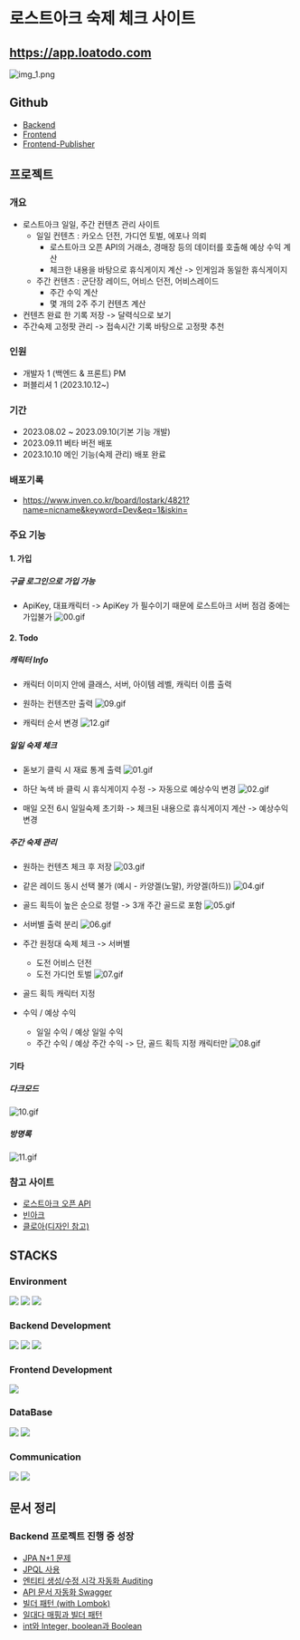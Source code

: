 # 로스트아크 숙제 체크 사이트
## https://app.loatodo.com
![img_1.png](resource/main.png)

## Github
- [Backend](https://github.com/minhyeok2487/LostarktTodoBackend)
- [Frontend](https://github.com/minhyeok2487/LostarkTodoFrontend)
- [Frontend-Publisher](https://github.com/leehanbee35/LostarkTodoFrontend.git)


## 프로젝트
### 개요
- 로스트아크 일일, 주간 컨텐츠 관리 사이트
    - 일일 컨텐츠 : 카오스 던전, 가디언 토벌, 에포나 의뢰
        - 로스트아크 오픈 API의 거래소, 경매장 등의 데이터를 호출해 예상 수익 계산
        - 체크한 내용을 바탕으로 휴식게이지 계산 -> 인게임과 동일한 휴식게이지
    - 주간 컨텐츠 : 군단장 레이드, 어비스 던전, 어비스레이드
        - 주간 수익 계산
        - 몇 개의 2주 주기 컨텐츠 계산
- 컨텐츠 완료 한 기록 저장 -> 달력식으로 보기
- 주간숙제 고정팟 관리 -> 접속시간 기록 바탕으로 고정팟 추천

### 인원
* 개발자 1 (백엔드 & 프론트) PM
* 퍼블리셔 1 (2023.10.12~)

### 기간
* 2023.08.02 ~ 2023.09.10(기본 기능 개발)
* 2023.09.11 베타 버전 배포
* 2023.10.10 메인 기능(숙제 관리) 배포 완료

### 배포기록
* https://www.inven.co.kr/board/lostark/4821?name=nicname&keyword=Dev&eq=1&iskin=


### 주요 기능
#### 1. 가입
##### **구글 로그인으로 가입 가능**
* ApiKey, 대표캐릭터 -> ApiKey 가 필수이기 때문에 로스트아크 서버 점검 중에는 가입불가
![00.gif](resource/00.gif)

#### 2. Todo
##### **캐릭터 Info**
  * 캐릭터 이미지 안에 클래스, 서버, 아이템 레벨, 캐릭터 이름 출력
  * 원하는 컨텐츠만 출력
  ![09.gif](resource/09.gif)


  * 캐릭터 순서 변경
  ![12.gif](resource/12.gif)



##### **일일 숙제 체크**
  * 돋보기 클릭 시 재료 통계 출력
  ![01.gif](resource/01.gif)


  * 하단 녹색 바 클릭 시 휴식게이지 수정 -> 자동으로 예상수익 변경
  ![02.gif](resource/02.gif)


  * 매일 오전 6시 일일숙제 초기화 -> 체크된 내용으로 휴식게이지 계산 -> 예상수익 변경


##### **주간 숙제 관리**
  * 원하는 컨텐츠 체크 후 저장
  ![03.gif](resource/03.gif)  


  * 같은 레이드 동시 선택 불가 (예시 - 카양겔(노말), 카양겔(하드))
  ![04.gif](resource/04.gif)


  * 골드 획득이 높은 순으로 정렬 -> 3개 주간 골드로 포함
  ![05.gif](resource/05.gif)


* 서버별 출력 분리
![06.gif](resource/06.gif)

* 주간 원정대 숙제 체크 -> 서버별
  * 도전 어비스 던전
  * 도전 가디언 토벌
![07.gif](resource/07.gif)


* 골드 획득 캐릭터 지정
* 수익 / 예상 수익
  * 일일 수익 / 예상 일일 수익
  * 주간 수익 / 예상 주간 수익 -> 단, 골드 획득 지정 캐릭터만
![08.gif](resource/08.gif)


#### 기타
##### **다크모드**
![10.gif](resource/10.gif)


##### **방명록**
![11.gif](resource/11.gif)

### 참고 사이트
* [로스트아크 오픈 API](https://developer-lostark.game.onstove.com/getting-started)
* [빈아크](https://ark.bynn.kr/to-do)
* [클로아(디자인 참고)](https://kloa.gg)




## STACKS
### Environment
<div>
  <img src="https://img.shields.io/badge/amazonaws-232F3E?style=for-the-badge&logo=amazonaws&logoColor=white">
  <img src="https://img.shields.io/badge/git-F05032?style=for-the-badge&logo=git&logoColor=white">
  <img src="https://img.shields.io/badge/github-181717?style=for-the-badge&logo=github&logoColor=white">
</div>

### Backend Development
<div>
  <img src="https://img.shields.io/badge/java-007396?style=for-the-badge&logo=java&logoColor=white">
  <img src="https://img.shields.io/badge/springboot-6DB33F?style=for-the-badge&logo=springboot&logoColor=white">
  <img src="https://img.shields.io/badge/gradle-02303A?style=for-the-badge&logo=gradle&logoColor=white">
</div>


### Frontend Development
<div>
<img src="https://img.shields.io/badge/react-61DAFB?style=for-the-badge&logo=react&logoColor=white">
</div>

### DataBase
<div>
  <img src="https://img.shields.io/badge/amazonrds-527FFF?style=for-the-badge&logo=amazonrds&logoColor=white">
<img src="https://img.shields.io/badge/mySql-003545?style=for-the-badge&logo=MySql&logoColor=white">
</div>

### Communication
<div>
<img src="https://img.shields.io/badge/confluence-172B4D?style=for-the-badge&logo=confluence&logoColor=white">
<img src="https://img.shields.io/badge/discord-5865F2?style=for-the-badge&logo=discord&logoColor=white">
</div>

## 문서 정리
### Backend 프로젝트 진행 중 성장
* [JPA N+1 문제](https://repeater2487.tistory.com/129)
* [JPQL 사용](https://repeater2487.tistory.com/130)
* [엔티티 생성/수정 시각 자동화 Auditing](https://repeater2487.tistory.com/131)
* [API 문서 자동화 Swagger](https://repeater2487.tistory.com/134)
* [빌더 패턴 (with Lombok)](https://repeater2487.tistory.com/135)
* [일대다 매핑과 빌더 패턴](https://repeater2487.tistory.com/136)
* [int와 Integer, boolean과 Boolean](https://repeater2487.tistory.com/137)
